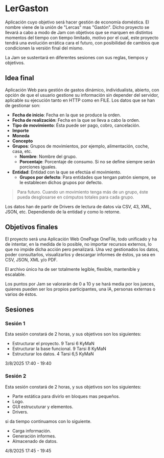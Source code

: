 # LerGaston

Aplicación cuyo objetivo será hacer gestión de economía doméstica. El nombre viene de la unión de "Lercas" mas "Gastón". Dicho proyecto se llevará a cabo a modo de Jam con objetivos que se marquen en distintos momentos del tiempo con tiempo limitado, motivo por el cual, este proyecto tendrá una evolución errática cara el futuro, con posibilidad de cambios que condicionen la versión final del mismo.

La Jam se sustentará en diferentes sesiones con sus reglas, tiempos y objetivos.

## Idea final

Aplicación Web para gestión de gastos dinámico, individualista, abierto, con opción de que el usuario gestione su información sin depender del servidor, aplicable su ejecución tanto en HTTP como en FILE. Los datos que se han de gestionar son:

* **Fecha de inicio**: Fecha en la que se produce la orden.
* **Fecha de realización**: Fecha en la que se lleva a cabo la orden.
* **Tipo de movimiento**: Ésta puede ser pago, cobro, cancelación.
* **Importe**
* **Moneda**
* **Concepto**
* **Grupos**: Grupos de movimientos, por ejemplo, alimentación, coche, casa, etc.
    * **Nombre**: Nombre del grupo.
    * **Porcentaje**: Porcentaje de consumo. Si no se define siempre serán porciones iguales.
* **Entidad**: Entidad con la que se efectúa el movimiento.
    * **Grupos por defecto**: Para entidades que tengan patrón siempre, se le establecen dichos grupos por defecto.

> Para futuro. Cuando un movimiento tenga más de un grupo, éste pueda desglosarse en cómputos totales para cada grupo.

Los datos han de partir de Drivers de lectura de datos vía CSV, 43, XML, JSON, etc. Dependiendo de la entidad y como lo retorne.

## Objetivos finales

El proyecto será una Aplicación Web OnePage OneFile, todo unificado y ha de intentar, en la medida de lo posible, no importar recursos externos, lo que no impide dicha acción pero penalizará. Una vez gestionados los datos, poder consultarlos, visualizarlos y descargar informes de éstos, ya sea en CSV, JSON, XML y/o PDF.

El archivo único ha de ser totalmente legible, flexible, mantenible y escalable.

Los puntos por Jam se valorarán de 0 a 10 y se hará media por los jueces, quienes pueden ser los propios participantes, una IA, personas externas o varios de éstos.

## Sesiones

### Sesión 1

Esta sesión constará de 2 horas, y sus objetivos son los siguientes:

* Estructurar el proyecto. 9 Tarsi  6 KyMaN
* Estructurar la base funcional. 9 Tarsi  8 KyMaN
* Estructurar los datos. 4 Tarsi  6,5 KyMaN

3/8/2025 17:40 - 19:40

### Sesión 2

Esta sesión constará de 2 horas, y sus objetivos son los siguientes:

* Parte estática para divirlo en bloques mas pequeños.
* Logo.
* GUI estrucuturar y elementos.
* Drivers.

si da tiempo continuamos con lo siguiente.

* Carga información.
* Generación informes.
* Almacenado de datos.

4/8/2025 17:45 - 19:45